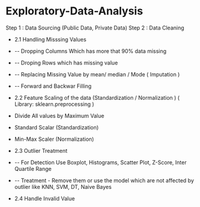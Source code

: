 # Exploratory-Data-Analysis

Step 1 : Data Sourcing (Public Data, Private Data)
Step 2 : Data Cleaning 
- 2.1 Handling Misssing Values
- -- Dropping Columns Which has more that 90% data missing
- -- Droping Rows which has missing value
- -- Replacing Missing Value by mean/ median / Mode  ( Imputation )
- -- Forward and Backwar Filling
- 2.2 Feature Scaling of the data (Standardization / Normalization ) ( Library: sklearn.preprocessing )
- Divide All values by Maximum Value
- Standard Scalar (Standardization)
- Min-Max Scaler  (Normalization)
- 2.3 Outlier Treatment
- -- For Detection Use Boxplot, Histograms, Scatter Plot, Z-Score, Inter Quartile Range
- -- Treatment - Remove them or use the model which are not affected by outlier like KNN, SVM, DT, Naive Bayes

- 2.4 Handle Invalid Value
  
